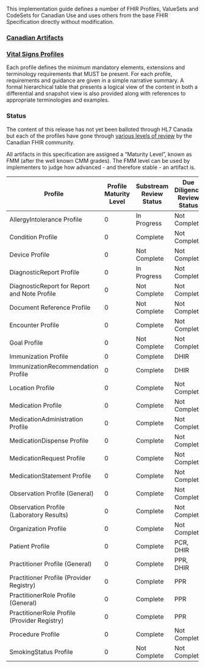 This implementation guide defines a number of FHIR Profiles, ValueSets and CodeSets for Canadian Use and uses others from the base FHIR Specification directly without modification.

### <a href="artifacts.html">Canadian Artifacts</a>
### <a href="vitalsigns-profiles.html">Vital Signs Profiles</a>

Each profile defines the minimum mandatory elements, extensions and terminology requirements that MUST be present. For each profile, requirements and guidance are given in a simple narrative summary. A formal hierarchical table that presents a logical view of the content in both a differential and snapshot view is also provided along with references to appropriate terminologies and examples.

### Status

The content of this release has not yet been balloted through HL7 Canada but each of the profiles have gone through [various levels of review](developmentprocess.html#review-process) by the Canadian FHIR community.

All artifacts in this specification are assigned a “Maturity Level”, known as FMM (after the well known CMM grades). The FMM level can be used by implementers to judge how advanced - and therefore stable - an artifact is.

| Profile <br> | Profile Maturity <br> Level <br> | Substream <br>Review Status <br> | Due Diligence<br> Review Status <br> |
|---|---|---|---|
| AllergyIntolerance Profile | 0 | In Progress                 | Not Complete |
| Condition Profile | 0 | Complete | Not Complete |
| Device Profile | 0 | Not Complete | Not Complete |
| DiagnosticReport Profile | 0 | In Progress | Not Complete |
| DiagnosticReport for Report and Note Profile | 0 | Not Complete | Not Complete |
| Document Reference Profile | 0 | Not Complete | Not Complete |
| Encounter Profile | 0 | Complete | Not Complete |
| Goal Profile | 0 | Not Complete | Not Complete |
| Immunization Profile | 0 | Complete | DHIR |
| ImmunizationRecommendation Profile | 0 | Complete | DHIR |
| Location Profile | 0 | Complete | Not Complete |
| Medication Profile | 0 | Complete | Not Complete |
| MedicationAdministration Profile | 0 | Complete | Not Complete |
| MedicationDispense Profile | 0 | Complete | Not Complete |
| MedicationRequest Profile | 0 | Complete | Not Complete |
| MedicationStatement Profile | 0 | Complete | Not Complete |
| Observation Profile (General) | 0 | Complete | Not Complete |
| Observation Profile (Laboratory Results) | 0 | Complete | Not Complete |
| Organization Profile | 0 | Complete | Not Complete |
| Patient Profile | 0 | Complete | PCR, DHIR |
| Practitioner Profile (General) | 0 | Complete | PPR, DHIR |
| Practitioner Profile (Provider Registry) | 0 | Complete | PPR |
| PractitionerRole Profile (General) | 0 | Complete | PPR |
| PractitionerRole Profile (Provider Registry) | 0 | Complete | PPR |
| Procedure Profile | 0 | Complete | Not Complete |
| SmokingStatus Profile | 0 | Not Complete | Not Complete |

<!-- Todo: examples, capabilitystatement, TestScenario? -->
